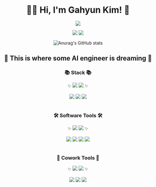 <div align="center">

<h1>👩‍💻 Hi, I'm Gahyun Kim! 👋</h1>
<a href="https://hits.seeyoufarm.com"><img src="https://hits.seeyoufarm.com/api/count/incr/badge.svg?url=https%3A%2F%2Fgithub.com%2Fgjbae1212%2Fhit-counter&count_bg=%23114A78&title_bg=%23467CB4&icon=&icon_color=%23E7E7E7&title=hits&edge_flat=false"/></a>   

<a href="mailto:ailleen1004@gmail.com" target="_blank"><img src="https://img.shields.io/badge/gmail-EA4335?style=for-the-badge&logo=gmail&logoColor=white"></a>
<a href="https://developed-gwaboon.tistory.com/" target="_blank"><img src="https://img.shields.io/badge/tistory-000000?style=for-the-badge&logo=tistory&logoColor=white"></a>

![Anurag's GitHub stats](https://github-readme-stats.vercel.app/api?username=ailleen1004&show_icons=true&theme=tokyonight)

<h2>🐣 This is where some AI engineer is dreaming 💫</h2>

<!--
**ailleen1004/ailleen1004** is a ✨ _special_ ✨ repository because its `README.md` (this file) appears on your GitHub profile.

Here are some ideas to get you started:

- 🔭 I’m currently working on ...
- 🌱 I’m currently learning ...
- 👯 I’m looking to collaborate on ...
- 🤔 I’m looking for help with ...
- 💬 Ask me about ...
- 📫 How to reach me: ...
- 😄 Pronouns: ...
- ⚡ Fun fact: ...
-->

<h3>📚 Stack 📚</h3>
✨ <img src="https://img.shields.io/badge/Python-3776AB?style=for-the-badge&logo=Python&logoColor=white">
<img src="https://img.shields.io/badge/pytorch-EE4C2C?style=for-the-badge&logo=pytorch&logoColor=white"> ✨
<br><br>
<img src="https://img.shields.io/badge/C-A8B9CC?style=for-the-badge&logo=c&logoColor=black">
<img src="https://img.shields.io/badge/C++-00599C?style=for-the-badge&logo=cplusplus&logoColor=white">
<img src="https://img.shields.io/badge/JavaScript-F7DF1E?style=for-the-badge&logo=javascript&logoColor=black">
<br><br>
<h3>🛠️ Software Tools 🛠️</h3>
✨ <img src="https://img.shields.io/badge/googlecolab-F9AB00?style=for-the-badge&logo=googlecolab&logoColor=white"></a>
<img src="https://img.shields.io/badge/jupyter-F37626?style=for-the-badge&logo=jupyter&logoColor=white"></a> ✨
<br><br>
<img src="https://img.shields.io/badge/visualstudio-5C2D91?style=for-the-badge&logo=visualstudio&logoColor=white"></a>
<img src="https://img.shields.io/badge/visualstudiocode-007ACC?style=for-the-badge&logo=visualstudiocode&logoColor=white"></a>
<img src="https://img.shields.io/badge/androidstudio-3DDC84?style=for-the-badge&logo=androidstudio&logoColor=white"></a>
<img src="https://img.shields.io/badge/mysql-4479A1?style=for-the-badge&logo=mysql&logoColor=white"></a>
<br><br>
<h3>💞 Cowork Tools 💞</h3>
✨ <img src="https://img.shields.io/badge/github-181717?style=for-the-badge&logo=github&logoColor=white"></a>
<img src="https://img.shields.io/badge/notion-000000?style=for-the-badge&logo=notion&logoColor=white"></a> ✨
<br><br>
<img src="https://img.shields.io/badge/figma-F24E1E?style=for-the-badge&logo=figma&logoColor=white"></a>
<img src="https://img.shields.io/badge/slack-4A154B?style=for-the-badge&logo=slack&logoColor=white"></a>
<img src="https://img.shields.io/badge/mongodb-47A248?style=for-the-badge&logo=mongodb&logoColor=white"></a>

</div>
